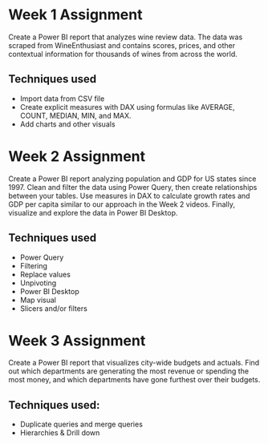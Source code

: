 # Week 1 Assignment
Create a Power BI report that analyzes wine review data. The data was scraped from WineEnthusiast and contains scores, prices, and other contextual information for thousands of wines from across the world. 

## Techniques used
- Import data from CSV file
- Create explicit measures with DAX using formulas like AVERAGE, COUNT, MEDIAN, MIN, and MAX.
- Add charts and other visuals

# Week 2 Assignment
Create a Power BI report analyzing population and GDP for US states since 1997. Clean and filter the data using Power Query, then create relationships between your tables. Use measures in DAX to calculate growth rates and GDP per capita similar to our approach in the Week 2 videos. Finally, visualize and explore the data in Power BI Desktop.
## Techniques used
- Power Query
- Filtering
- Replace values
- Unpivoting
- Power BI Desktop
- Map visual
- Slicers and/or filters

# Week 3 Assignment
Create a Power BI report that visualizes city-wide budgets and actuals. Find out which departments are generating the most revenue or spending the most money, and which departments have gone furthest over their budgets.

## Techniques used:
- Duplicate queries and merge queries
- Hierarchies & Drill down

